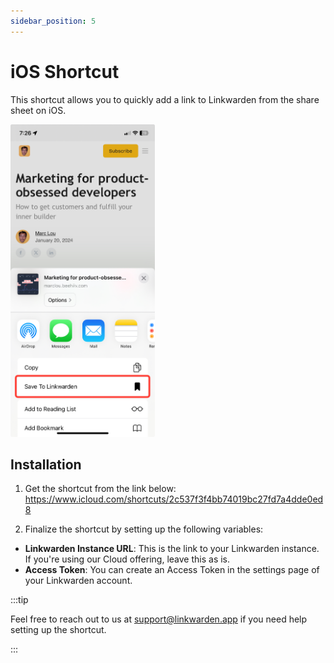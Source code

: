 ```yaml
---
sidebar_position: 5
---
```


# iOS Shortcut

This shortcut allows you to quickly add a link to Linkwarden from the share sheet on iOS.

<img src="/img/ios_shortcut.jpg" height="500px" />

## Installation

1. Get the shortcut from the link below:
   https://www.icloud.com/shortcuts/2c537f3f4bb74019bc27fd7a4dde0ed8

2. Finalize the shortcut by setting up the following variables:

- **Linkwarden Instance URL**: This is the link to your Linkwarden instance. If you're using our Cloud offering, leave this as is.
- **Access Token**: You can create an Access Token in the settings page of your Linkwarden account.

:::tip

Feel free to reach out to us at support@linkwarden.app if you need help setting up the shortcut.

:::
